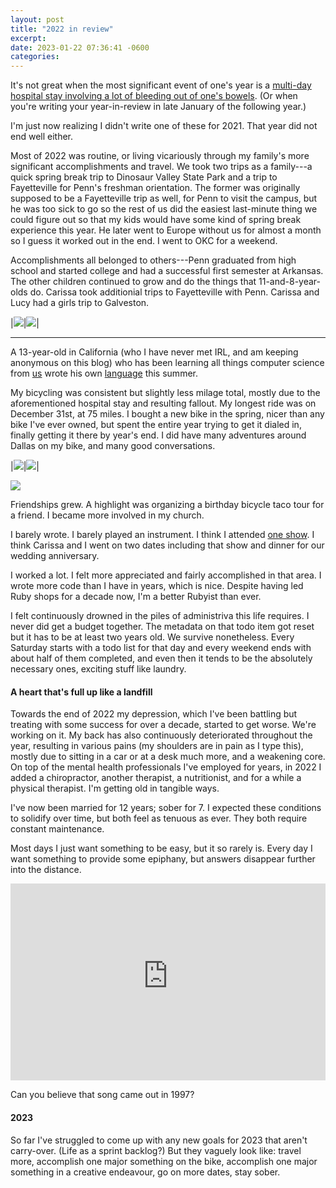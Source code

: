 ```yaml
---
layout: post
title: "2022 in review"
excerpt:
date: 2023-01-22 07:36:41 -0600
categories:
---
```


It's not great when the most significant event of one's year is a [multi-day hospital stay involving a lot of bleeding out of one's bowels](/2022/05/08/the-hospital/). (Or when you're writing your year-in-review in late January of the following year.)

I'm just now realizing I didn't write one of these for 2021. That year did not end well either.

Most of 2022 was routine, or living vicariously through my family's more significant accomplishments and travel. We took two trips as a family---a quick spring break trip to Dinosaur Valley State Park and a trip to Fayetteville for Penn's freshman orientation. The former was originally supposed to be a Fayetteville trip as well, for Penn to visit the campus, but he was too sick to go so the rest of us did the easiest last-minute thing we could figure out so that my kids would have some kind of spring break experience this year. He later went to Europe without us for almost a month so I guess it worked out in the end. I went to OKC for a weekend.

Accomplishments all belonged to others---Penn graduated from high school and started college and had a successful first semester at Arkansas. The other children continued to grow and do the things that 11-and-8-year-olds do. Carissa took additionial trips to Fayetteville with Penn. Carissa and Lucy had a girls trip to Galveston.

|[![](/assets/2023/01/penn_grad2.jpeg)](/assets/2023/01/penn_grad2.jpeg)|[![](/assets/2023/01/penn_grad1.jpeg)](/assets/2023/01/penn_grad1.jpeg)|

---

A 13-year-old in California (who I have never met IRL, and am keeping anonymous on this blog) who has been learning all things computer science from [us](https://minecraftu.org/) wrote his own [language](https://github.com/MinecraftU/2022-computer-adventures-pringlelang) this summer.

My bicycling was consistent but slightly less milage total, mostly due to the aforementioned hospital stay and resulting fallout. My longest ride was on December 31st, at 75 miles. I bought a new bike in the spring, nicer than any bike I've ever owned, but spent the entire year trying to get it dialed in, finally getting it there by year's end. I did have many adventures around Dallas on my bike, and many good conversations.

|[![](/assets/2023/01/strava5601118177420965774_smaller.jpg)](/assets/2023/01/strava5601118177420965774_smaller.jpg)|[![](/assets/2023/01/original_32ddd2b9-e6c0-4988-981d-88b153d90e7f_PXL_20220820_143542056_smaller.jpg)](/assets/2023/01/original_32ddd2b9-e6c0-4988-981d-88b153d90e7f_PXL_20220820_143542056_smaller.jpg)|

![](/assets/2023/01/Milage_vs_Year.png)

Friendships grew. A highlight was organizing a birthday bicycle taco tour for a friend. I became more involved in my church.

I barely wrote. I barely played an instrument. I think I attended [one show](https://daniel.industries/2022/04/11/a-break-in-the-battle/). I think Carissa and I went on two dates including that show and dinner for our wedding anniversary.

I worked a lot. I felt more appreciated and fairly accomplished in that area. I wrote more code than I have in years, which is nice. Despite having led Ruby shops for a decade now, I'm a better Rubyist than ever.

I felt continuously drowned in the piles of administriva this life requires. I never did get a budget together. The metadata on that todo item got reset but it has to be at least two years old. We survive nonetheless. Every Saturday starts with a todo list for that day and every weekend ends with about half of them completed, and even then it tends to be the absolutely necessary ones, exciting stuff like laundry.

#### A heart that's full up like a landfill

Towards the end of 2022 my depression, which I've been battling but treating with some success for over a decade, started to get worse. We're working on it. My back has also continuously deteriorated throughout the year, resulting in various pains (my shoulders are in pain as I type this), mostly due to sitting in a car or at a desk much more, and a weakening core. On top of the mental health professionals I've employed for years, in 2022 I added a chiropractor, another therapist, a nutritionist, and for a while a physical therapist. I'm getting old in tangible ways.

I've now been married for 12 years; sober for 7. I expected these conditions to solidify over time, but both feel as tenuous as ever. They both require constant maintenance.

Most days I just want something to be easy, but it so rarely is. Every day I want something to provide some epiphany, but answers disappear further into the distance.

<iframe width="100%" height="315" src="https://www.youtube-nocookie.com/embed/qNWE_2avJT0" title="YouTube video player" frameborder="0" allow="accelerometer; autoplay; clipboard-write; encrypted-media; gyroscope; picture-in-picture; web-share" allowfullscreen></iframe>

Can you believe that song came out in 1997?

#### 2023

So far I've struggled to come up with any new goals for 2023 that aren't carry-over. (Life as a sprint backlog?) But they vaguely look like: travel more, accomplish one major something on the bike, accomplish one major something in a creative endeavour, go on more dates, stay sober.
